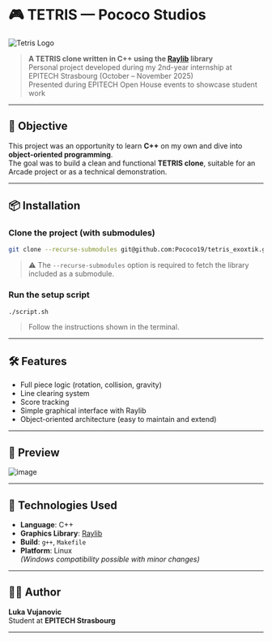 # 🎮 TETRIS — Pococo Studios

![Tetris Logo](https://encrypted-tbn0.gstatic.com/images?q=tbn:ANd9GcRQCjpXkSf8X0_MNdPvR4dtU9KafgRQmtWIEg&s)

> **A TETRIS clone written in C++ using the [Raylib](https://www.raylib.com/) library**  
> Personal project developed during my 2nd-year internship at EPITECH Strasbourg (October – November 2025)  
> Presented during EPITECH Open House events to showcase student work

---

## 🚀 Objective

This project was an opportunity to learn **C++** on my own and dive into **object-oriented programming**.  
The goal was to build a clean and functional **TETRIS clone**, suitable for an Arcade project or as a technical demonstration.

---

## 📦 Installation

### Clone the project (with submodules)

```bash
git clone --recurse-submodules git@github.com:Pococo19/tetris_exoxtik.git
```

> ⚠️ The `--recurse-submodules` option is required to fetch the library included as a submodule.

### Run the setup script

```bash
./script.sh
```

> Follow the instructions shown in the terminal.

---

## 🛠️ Features

- Full piece logic (rotation, collision, gravity)
- Line clearing system
- Score tracking
- Simple graphical interface with Raylib
- Object-oriented architecture (easy to maintain and extend)

---

## 📸 Preview

![image](https://github.com/user-attachments/assets/d759c083-4e07-4dc7-988a-2efc1fd23593)

---

## 🧠 Technologies Used

- **Language**: C++
- **Graphics Library**: [Raylib](https://www.raylib.com/)
- **Build**: `g++`, `Makefile`
- **Platform**: Linux  
  *(Windows compatibility possible with minor changes)*

---

## 👨‍💻 Author

**Luka Vujanovic**  
Student at **EPITECH Strasbourg**  

---
